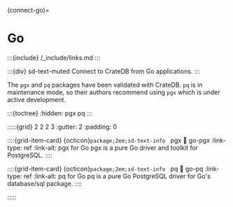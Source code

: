 (connect-go)=

# Go

:::{include} /_include/links.md
:::

:::{div} sd-text-muted
Connect to CrateDB from Go applications.
:::

The `pgx` and `pq` packages have been validated with CrateDB.
`pq` is in maintenance mode, so their authors recommend using
`pgx` which is under active development.

:::{toctree}
:hidden:
pgx
pq
:::

:::::{grid} 2 2 2 3
:gutter: 2
:padding: 0

::::{grid-item-card} {octicon}`package;2em;sd-text-info` &nbsp; pgx
:link: go-pgx
:link-type: ref
:link-alt: pgx for Go
pgx is a pure Go driver and toolkit for PostgreSQL.
::::

::::{grid-item-card} {octicon}`package;2em;sd-text-info` &nbsp; pq
:link: go-pq
:link-type: ref
:link-alt: pq for Go
pq is a pure Go PostgreSQL driver for Go's database/sql package.
::::

:::::
